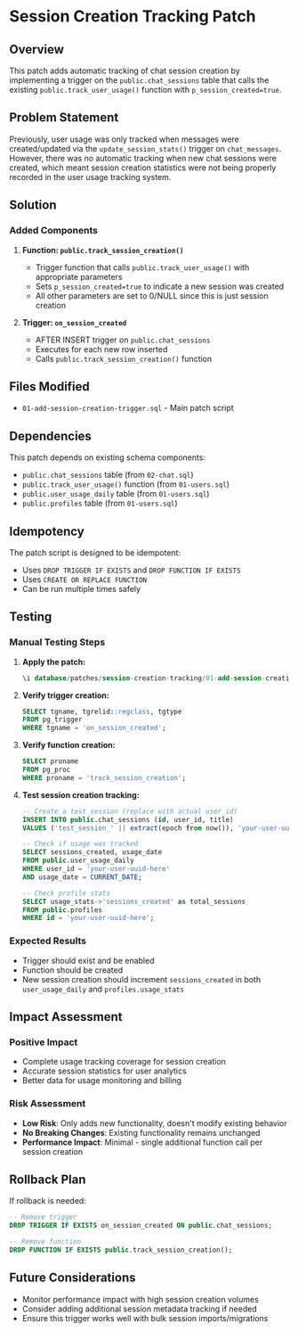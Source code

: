 # Session Creation Tracking Patch

## Overview

This patch adds automatic tracking of chat session creation by implementing a trigger on the `public.chat_sessions` table that calls the existing `public.track_user_usage()` function with `p_session_created=true`.

## Problem Statement

Previously, user usage was only tracked when messages were created/updated via the `update_session_stats()` trigger on `chat_messages`. However, there was no automatic tracking when new chat sessions were created, which meant session creation statistics were not being properly recorded in the user usage tracking system.

## Solution

### Added Components

1. **Function: `public.track_session_creation()`**

   - Trigger function that calls `public.track_user_usage()` with appropriate parameters
   - Sets `p_session_created=true` to indicate a new session was created
   - All other parameters are set to 0/NULL since this is just session creation

2. **Trigger: `on_session_created`**
   - AFTER INSERT trigger on `public.chat_sessions`
   - Executes for each new row inserted
   - Calls `public.track_session_creation()` function

## Files Modified

- `01-add-session-creation-trigger.sql` - Main patch script

## Dependencies

This patch depends on existing schema components:

- `public.chat_sessions` table (from `02-chat.sql`)
- `public.track_user_usage()` function (from `01-users.sql`)
- `public.user_usage_daily` table (from `01-users.sql`)
- `public.profiles` table (from `01-users.sql`)

## Idempotency

The patch script is designed to be idempotent:

- Uses `DROP TRIGGER IF EXISTS` and `DROP FUNCTION IF EXISTS`
- Uses `CREATE OR REPLACE FUNCTION`
- Can be run multiple times safely

## Testing

### Manual Testing Steps

1. **Apply the patch:**

   ```sql
   \i database/patches/session-creation-tracking/01-add-session-creation-trigger.sql
   ```

2. **Verify trigger creation:**

   ```sql
   SELECT tgname, tgrelid::regclass, tgtype
   FROM pg_trigger
   WHERE tgname = 'on_session_created';
   ```

3. **Verify function creation:**

   ```sql
   SELECT proname
   FROM pg_proc
   WHERE proname = 'track_session_creation';
   ```

4. **Test session creation tracking:**

   ```sql
   -- Create a test session (replace with actual user_id)
   INSERT INTO public.chat_sessions (id, user_id, title)
   VALUES ('test_session_' || extract(epoch from now()), 'your-user-uuid-here', 'Test Session');

   -- Check if usage was tracked
   SELECT sessions_created, usage_date
   FROM public.user_usage_daily
   WHERE user_id = 'your-user-uuid-here'
   AND usage_date = CURRENT_DATE;

   -- Check profile stats
   SELECT usage_stats->'sessions_created' as total_sessions
   FROM public.profiles
   WHERE id = 'your-user-uuid-here';
   ```

### Expected Results

- Trigger should exist and be enabled
- Function should be created
- New session creation should increment `sessions_created` in both `user_usage_daily` and `profiles.usage_stats`

## Impact Assessment

### Positive Impact

- Complete usage tracking coverage for session creation
- Accurate session statistics for user analytics
- Better data for usage monitoring and billing

### Risk Assessment

- **Low Risk**: Only adds new functionality, doesn't modify existing behavior
- **No Breaking Changes**: Existing functionality remains unchanged
- **Performance Impact**: Minimal - single additional function call per session creation

## Rollback Plan

If rollback is needed:

```sql
-- Remove trigger
DROP TRIGGER IF EXISTS on_session_created ON public.chat_sessions;

-- Remove function
DROP FUNCTION IF EXISTS public.track_session_creation();
```

## Future Considerations

- Monitor performance impact with high session creation volumes
- Consider adding additional session metadata tracking if needed
- Ensure this trigger works well with bulk session imports/migrations

